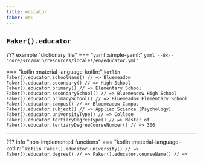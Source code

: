 ```yaml
---
title: educator
faker: edu
---
```


## `Faker().educator`

??? example "dictionary file"
    === "yaml :simple-yaml:"
        ```yaml
        --8<-- "core/src/main/resources/locales/en/educator.yml"
        ```

=== "kotlin :material-language-kotlin:"
    ```kotlin
    Faker().educator.schoolName() // => Bluemeadow
    Faker().educator.secondary() // => High School
    Faker().educator.primary() // => Elementary School
    Faker().educator.secondarySchool() // => Bluemeadow High School
    Faker().educator.primarySchool() // => Bluemeadow Elementary School
    Faker().educator.campus() // => Bluemeadow Campus
    Faker().educator.subject() // => Applied Science (Psychology)
    Faker().educator.universityType() // => College
    Faker().educator.tertiaryDegreeType() // => Master of
    Faker().educator.tertiaryDegreeCourseNumber() // => 306
    ```

---

??? info "non-implemented functions"
    === "kotlin :material-language-kotlin:"
        ```kotlin
        Faker().educator.university() // =>
        Faker().educator.degree() // =>
        Faker().educator.courseName() // =>
        ```
